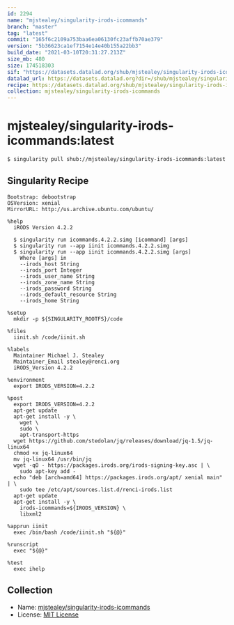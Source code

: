 ```yaml
---
id: 2294
name: "mjstealey/singularity-irods-icommands"
branch: "master"
tag: "latest"
commit: "165f6c2109a753baa6ea06130fc23affb70ae379"
version: "5b36623ca1ef7154e14e40b155a22bb3"
build_date: "2021-03-10T20:31:27.213Z"
size_mb: 480
size: 174518303
sif: "https://datasets.datalad.org/shub/mjstealey/singularity-irods-icommands/latest/2021-03-10-165f6c21-5b36623c/5b36623ca1ef7154e14e40b155a22bb3.simg"
datalad_url: https://datasets.datalad.org?dir=/shub/mjstealey/singularity-irods-icommands/latest/2021-03-10-165f6c21-5b36623c/
recipe: https://datasets.datalad.org/shub/mjstealey/singularity-irods-icommands/latest/2021-03-10-165f6c21-5b36623c/Singularity
collection: mjstealey/singularity-irods-icommands
---
```


# mjstealey/singularity-irods-icommands:latest

```bash
$ singularity pull shub://mjstealey/singularity-irods-icommands:latest
```

## Singularity Recipe

```singularity
Bootstrap: debootstrap
OSVersion: xenial
MirrorURL: http://us.archive.ubuntu.com/ubuntu/

%help
  iRODS Version 4.2.2

  $ singularity run icommands.4.2.2.simg [icommand] [args]
  $ singularity run --app iinit icommands.4.2.2.simg
  $ singularity run --app iinit icommands.4.2.2.simg [args]
    Where [args] in
    --irods_host String
    --irods_port Integer
    --irods_user_name String
    --irods_zone_name String
    --irods_password String
    --irods_default_resource String
    --irods_home String

%setup
  mkdir -p ${SINGULARITY_ROOTFS}/code

%files
  iinit.sh /code/iinit.sh

%labels
  Maintainer Michael J. Stealey
  Maintainer_Email stealey@renci.org
  iRODS_Version 4.2.2

%environment
  export IRODS_VERSION=4.2.2

%post
  export IRODS_VERSION=4.2.2
  apt-get update
  apt-get install -y \
    wget \
    sudo \
    apt-transport-https
  wget https://github.com/stedolan/jq/releases/download/jq-1.5/jq-linux64
  chmod +x jq-linux64
  mv jq-linux64 /usr/bin/jq
  wget -qO - https://packages.irods.org/irods-signing-key.asc | \
    sudo apt-key add -
  echo "deb [arch=amd64] https://packages.irods.org/apt/ xenial main" | \
    sudo tee /etc/apt/sources.list.d/renci-irods.list
  apt-get update
  apt-get install -y \
    irods-icommands=${IRODS_VERSION} \
    libxml2

%apprun iinit
  exec /bin/bash /code/iinit.sh "${@}"

%runscript
  exec "${@}"

%test
  exec ihelp
```

## Collection

 - Name: [mjstealey/singularity-irods-icommands](https://github.com/mjstealey/singularity-irods-icommands)
 - License: [MIT License](https://api.github.com/licenses/mit)


